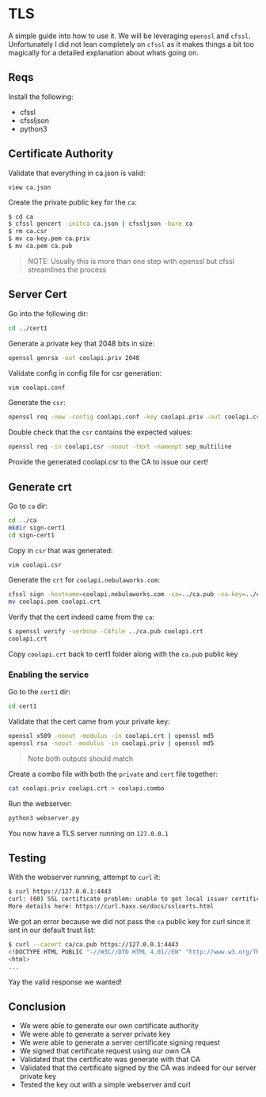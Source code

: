 # TLS

A simple guide into how to use it. We will be leveraging `openssl` and `cfssl`.
Unfortunately I did not lean completely on `cfssl` as it makes things a bit too
magically for a detailed explanation about whats going on.

## Reqs

Install the following:

* cfssl
* cfssljson
* python3

## Certificate Authority

Validate that everything in ca.json is valid:

```
view ca.json
```

Create the private public key for the `ca`:

```sh 
$ cd ca
$ cfssl gencert -initca ca.json | cfssljson -bare ca
$ rm ca.csr
$ mv ca-key.pem ca.priv
$ mv ca.pem ca.pub
```
> NOTE: Usually this is more than one step with openssl but cfssl
> streamlines the process

## Server Cert

Go into the following dir:

```sh
cd ../cert1
```

Generate a private key that 2048 bits in size:

```sh
openssl genrsa -out coolapi.priv 2048
```

Validate config in config file for csr generation:

```sh
vim coolapi.conf
```

Generate the `csr`:

```sh
openssl req -new -config coolapi.conf -key coolapi.priv -out coolapi.csr
```

Double check that the `csr` contains the expected values:

```sh
openssl req -in coolapi.csr -noout -text -nameopt sep_multiline
```

Provide the generated coolapi.csr to the CA to issue our cert!

## Generate crt

Go to `ca` dir:

```sh
cd ../ca
mkdir sign-cert1
cd sign-cert1
```

Copy in `csr` that was generated:

```sh
vim coolapi.csr
```

Generate the `crt` for `coolapi.nebulaworks.com`:

```sh
cfssl sign -hostname=coolapi.nebulaworks.com -ca=../ca.pub -ca-key=../ca.priv ./coolapi.csr | cfssljson -bare coolapi
mv coolapi.pem coolapi.crt
```

Verify that the cert indeed came from the `ca`:

```sh
$ openssl verify -verbose -CAfile ../ca.pub coolapi.crt
coolapi.crt
```

Copy `coolapi.crt` back to cert1 folder along with the `ca.pub` public key

### Enabling the service

Go to the `cert1` dir:

```sh
cd cert1
```

Validate that the cert came from your private key:

```sh
openssl x509 -noout -modulus -in coolapi.crt | openssl md5
openssl rsa -noout -modulus -in coolapi.priv | openssl md5
```
> Note both outputs should match

Create a combo file with both the `private` and `cert` file together:

```sh
cat coolapi.priv coolapi.crt > coolapi.combo 
```

Run the webserver:

```sh
python3 webserver.py
```

You now have a TLS server running on `127.0.0.1`

## Testing

With the webserver running, attempt to `curl` it:

```sh
$ curl https://127.0.0.1:4443
curl: (60) SSL certificate problem: unable to get local issuer certificate                                            
More details here: https://curl.haxx.se/docs/sslcerts.html
```

We got an error because we did not pass the `ca` public key for curl since it isnt in our default trust list:

```sh
$ curl --cacert ca/ca.pub https://127.0.0.1:4443
<!DOCTYPE HTML PUBLIC "-//W3C//DTD HTML 4.01//EN" "http://www.w3.org/TR/html4/strict.dtd">
<html>
...
```

Yay the valid response we wanted!

## Conclusion

* We were able to generate our own certificate authority
* We were able to generate a server private key
* We were able to generate a server certificate signing request
* We signed that certificate request using our own CA
* Validated that the certificate was generate with that CA
* Validated that the certificate signed by the CA was indeed for our server private key
* Tested the key out with a simple webserver and curl
